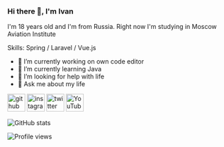 ### Hi there 👋, I'm Ivan
I'm 18 years old and I'm from Russia. Right now I'm studying in Moscow Aviation Institute  

Skills: Spring / Laravel / Vue.js

- 🔭 I’m currently working on own code editor 
- 🌱 I’m currently learning Java 
- 🤔 I’m looking for help with life
- 💬 Ask me about my life 


[<img src='https://cdn.jsdelivr.net/npm/simple-icons@3.0.1/icons/github.svg' alt='github' height='40'>](https://github.com/1ommyS)  [<img src='https://cdn.jsdelivr.net/npm/simple-icons@3.0.1/icons/instagram.svg' alt='instagram' height='40'>](https://www.instagram.com/__1ommy/)  [<img src='https://cdn.jsdelivr.net/npm/simple-icons@3.0.1/icons/twitter.svg' alt='twitter' height='40'>](https://twitter.com/https://twitter.com/nichtommy)  [<img src='https://cdn.jsdelivr.net/npm/simple-icons@3.0.1/icons/youtube.svg' alt='YouTube' height='40'>](https://www.youtube.com/channel/https://www.youtube.com/channel/UCWeltNbzJh2YvM2EeFEjmlg)  

![GitHub stats](https://github-readme-stats.vercel.app/api?username=1ommyS&show_icons=true)  

![Profile views](https://gpvc.arturio.dev/1ommyS)  
